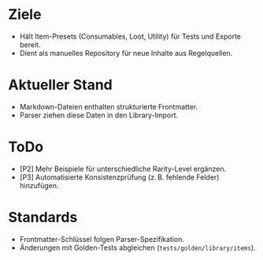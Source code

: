 # Ziele
- Hält Item-Presets (Consumables, Loot, Utility) für Tests und Exporte bereit.
- Dient als manuelles Repository für neue Inhalte aus Regelquellen.

# Aktueller Stand
- Markdown-Dateien enthalten strukturierte Frontmatter.
- Parser ziehen diese Daten in den Library-Import.

# ToDo
- [P2] Mehr Beispiele für unterschiedliche Rarity-Level ergänzen.
- [P3] Automatisierte Konsistenzprüfung (z. B. fehlende Felder) hinzufügen.

# Standards
- Frontmatter-Schlüssel folgen Parser-Spezifikation.
- Änderungen mit Golden-Tests abgleichen (`tests/golden/library/items`).
